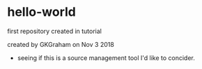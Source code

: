 # hello-world
first repository created in tutorial  

created by GKGraham on Nov 3 2018
- seeing if this is a source management tool I'd like to concider.


